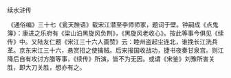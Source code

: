 续水浒传

  

  

 《通俗编》三十七《瓮天脞语》载宋江潜至李师师家，题词于壁。钟嗣成《点鬼簿》：康进之乐府有《梁山泊黑旋风负荆》，《黑旋风老收心》。按此等事今俱见《续传》中。又陆友仁题《宋江三十六人画赞》云：睦州盗起尘连北，谁挽长江洗兵革。京东宋江三十六，悬赏招之使擒贼。后来报国收战功，捷书夜奏甘泉宫。则江降后自有攻讨方腊等事，《续传》所演，皆不为无因。或谓《宋鉴》刘豫所害关胜，即大刀关胜，想亦有之。